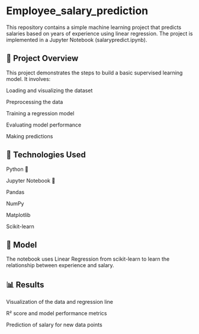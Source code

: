 # Employee_salary_prediction
This repository contains a simple machine learning project that predicts salaries based on years of experience using linear regression. The project is implemented in a Jupyter Notebook (salarypredict.ipynb).

## 📌 Project Overview
This project demonstrates the steps to build a basic supervised learning model. It involves:

Loading and visualizing the dataset

Preprocessing the data

Training a regression model

Evaluating model performance

Making predictions

## 🚀 Technologies Used
Python 🐍

Jupyter Notebook 📓

Pandas

NumPy

Matplotlib

Scikit-learn

## 🧠 Model
The notebook uses Linear Regression from scikit-learn to learn the relationship between experience and salary.

## 📊 Results
Visualization of the data and regression line

R² score and model performance metrics

Prediction of salary for new data points
